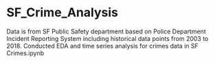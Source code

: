 # SF_Crime_Analysis

Data is from SF Public Safety department based on Police Department Incident Reporting System including historical data points from 2003 to 2018. 
Conducted EDA and time series analysis for crimes data in SF Crimes.ipynb
